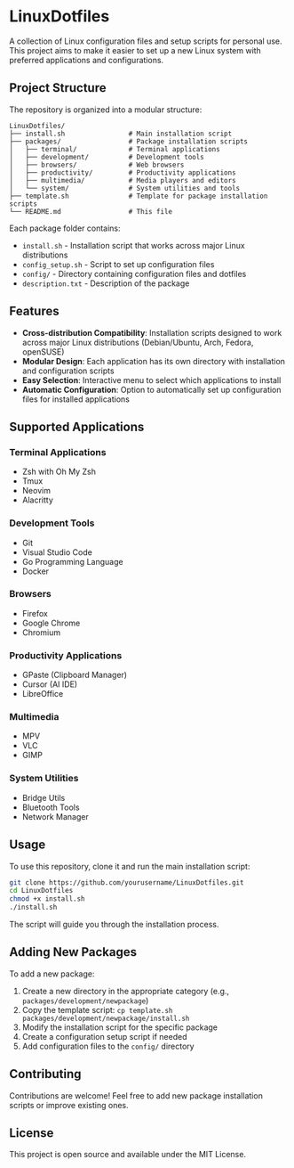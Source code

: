 # LinuxDotfiles

A collection of Linux configuration files and setup scripts for personal use. This project aims to make it easier to set up a new Linux system with preferred applications and configurations.

## Project Structure

The repository is organized into a modular structure:

```
LinuxDotfiles/
├── install.sh                # Main installation script
├── packages/                 # Package installation scripts
│   ├── terminal/             # Terminal applications
│   ├── development/          # Development tools
│   ├── browsers/             # Web browsers
│   ├── productivity/         # Productivity applications
│   ├── multimedia/           # Media players and editors
│   └── system/               # System utilities and tools
├── template.sh               # Template for package installation scripts
└── README.md                 # This file
```

Each package folder contains:
- `install.sh` - Installation script that works across major Linux distributions
- `config_setup.sh` - Script to set up configuration files
- `config/` - Directory containing configuration files and dotfiles
- `description.txt` - Description of the package

## Features

- **Cross-distribution Compatibility**: Installation scripts designed to work across major Linux distributions (Debian/Ubuntu, Arch, Fedora, openSUSE)
- **Modular Design**: Each application has its own directory with installation and configuration scripts
- **Easy Selection**: Interactive menu to select which applications to install
- **Automatic Configuration**: Option to automatically set up configuration files for installed applications

## Supported Applications

### Terminal Applications
- Zsh with Oh My Zsh
- Tmux
- Neovim
- Alacritty

### Development Tools
- Git
- Visual Studio Code
- Go Programming Language
- Docker

### Browsers
- Firefox
- Google Chrome
- Chromium

### Productivity Applications
- GPaste (Clipboard Manager)
- Cursor (AI IDE)
- LibreOffice

### Multimedia
- MPV
- VLC
- GIMP

### System Utilities
- Bridge Utils
- Bluetooth Tools
- Network Manager

## Usage

To use this repository, clone it and run the main installation script:

```bash
git clone https://github.com/yourusername/LinuxDotfiles.git
cd LinuxDotfiles
chmod +x install.sh
./install.sh
```

The script will guide you through the installation process.

## Adding New Packages

To add a new package:

1. Create a new directory in the appropriate category (e.g., `packages/development/newpackage`)
2. Copy the template script: `cp template.sh packages/development/newpackage/install.sh`
3. Modify the installation script for the specific package
4. Create a configuration setup script if needed
5. Add configuration files to the `config/` directory

## Contributing

Contributions are welcome! Feel free to add new package installation scripts or improve existing ones.

## License

This project is open source and available under the MIT License.
